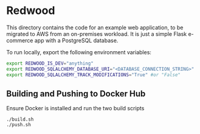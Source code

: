 # Redwood
This directory contains the code for an example web application, to be
migrated to AWS from an on-premises workload. It is just a simple Flask
e-commerce app with a PostgreSQL database.

To run locally, export the following environment variables:

```bash
export REDWOOD_IS_DEV="anything"
export REDWOOD_SQLALCHEMY_DATABASE_URI="<DATABASE_CONNECTION_STRING>"
export REDWOOD_SQLALCHEMY_TRACK_MODIFICATIONS="True" #or "False"
```

## Building and Pushing to Docker Hub
Ensure Docker is installed and run the two build scripts
```
./build.sh
./push.sh
```
